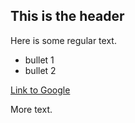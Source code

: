 ## This is the header

Here is some regular text. 

* bullet 1
* bullet 2

[Link to Google](http:www.google.com)
 
More text. 